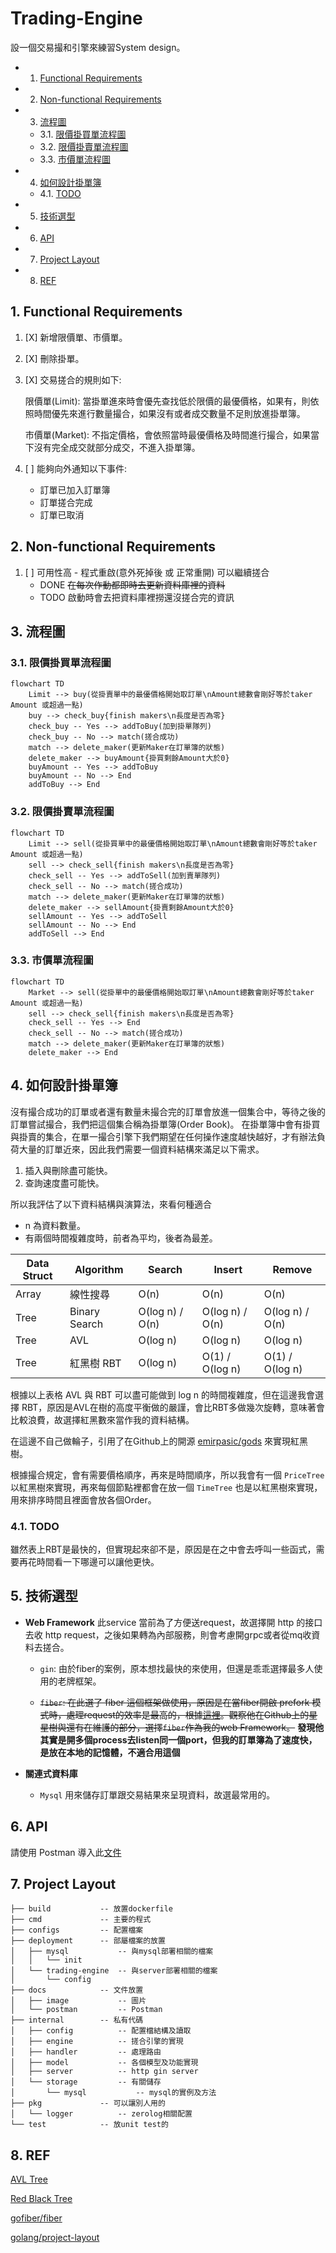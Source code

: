 # Trading-Engine
設一個交易撮和引擎來練習System design。


<!-- vscode-markdown-toc -->
* 1. [ Functional Requirements](#FunctionalRequirements)
* 2. [Non-functional Requirements](#Non-functionalRequirements)
* 3. [流程圖](#)
	* 3.1. [限價掛買單流程圖](#-1)
	* 3.2. [限價掛賣單流程圖](#-1)
	* 3.3. [市價單流程圖](#-1)
* 4. [如何設計掛單簿](#-1)
	* 4.1. [TODO](#TODO)
* 5. [技術選型](#-1)
* 6. [API](#API)
* 7. [Project Layout](#ProjectLayout)
* 8. [REF](#REF)

<!-- vscode-markdown-toc-config
	numbering=true
	autoSave=true
	/vscode-markdown-toc-config -->
<!-- /vscode-markdown-toc -->




##  1. <a name='FunctionalRequirements'></a> Functional Requirements

1. [X] 新增限價單、市價單。
2. [X] 刪除掛單。
3. [X] 交易搓合的規則如下:
    
    限價單(Limit): 當掛單進來時會優先查找低於限價的最優價格，如果有，則依照時間優先來進行數量撮合，如果沒有或者成交數量不足則放進掛單簿。
    
    市價單(Market): 不指定價格，會依照當時最優價格及時間進行撮合，如果當下沒有完全成交就部分成交，不進入掛單簿。
4. [ ] 能夠向外通知以下事件:
    - 訂單已加入訂單簿
    - 訂單搓合完成
    - 訂單已取消

##  2. <a name='Non-functionalRequirements'></a>Non-functional Requirements

1. [ ] 可用性高 - 程式重啟(意外死掉後 或 正常重開) 可以繼續搓合
    - DONE ~~在每次作動都即時去更新資料庫裡的資料~~
    - TODO 啟動時會去把資料庫裡撈還沒搓合完的資訊


##  3. <a name=''></a>流程圖
###  3.1. <a name='-1'></a>限價掛買單流程圖
```mermaid
flowchart TD
    Limit --> buy(從掛賣單中的最優價格開始取訂單\nAmount總數會剛好等於taker Amount 或超過一點)
    buy --> check_buy{finish makers\n長度是否為零}
    check_buy -- Yes --> addToBuy(加到掛單隊列)
    check_buy -- No --> match(搓合成功)
    match --> delete_maker(更新Maker在訂單簿的狀態)
    delete_maker --> buyAmount{掛買剩餘Amount大於0}
    buyAmount -- Yes --> addToBuy
    buyAmount -- No --> End
    addToBuy --> End
```
###  3.2. <a name='-1'></a>限價掛賣單流程圖
```mermaid
flowchart TD
    Limit --> sell(從掛買單中的最優價格開始取訂單\nAmount總數會剛好等於taker Amount 或超過一點)
    sell --> check_sell{finish makers\n長度是否為零}
    check_sell -- Yes --> addToSell(加到賣單隊列)
    check_sell -- No --> match(搓合成功)
    match --> delete_maker(更新Maker在訂單簿的狀態)
    delete_maker --> sellAmount{掛賣剩餘Amount大於0}
    sellAmount -- Yes --> addToSell
    sellAmount -- No --> End
    addToSell --> End    
```

###  3.3. <a name='-1'></a>市價單流程圖

```mermaid
flowchart TD
    Market --> sell(從掛單中的最優價格開始取訂單\nAmount總數會剛好等於taker Amount 或超過一點)
    sell --> check_sell{finish makers\n長度是否為零}
    check_sell -- Yes --> End
    check_sell -- No --> match(搓合成功)
    match --> delete_maker(更新Maker在訂單簿的狀態)
    delete_maker --> End 
```


##  4. <a name='-1'></a>如何設計掛單簿

沒有撮合成功的訂單或者還有數量未撮合完的訂單會放進一個集合中，等待之後的訂單嘗試撮合，我們把這個集合稱為掛單簿(Order Book)。
在掛單簿中會有掛買與掛賣的集合，在單一撮合引擎下我們期望在任何操作速度越快越好，才有辦法負荷大量的訂單近來，因此我們需要一個資料結構來滿足以下需求。

1. 插入與刪除盡可能快。
2. 查詢速度盡可能快。

所以我評估了以下資料結構與演算法，來看何種適合
* n 為資料數量。
* 有兩個時間複雜度時，前者為平均，後者為最差。

| Data Struct | Algorithm | Search | Insert | Remove |
| - | - | - | - | - |
| Array | 線性搜尋 | O(n) | O(n) | O(n) |
| Tree | Binary Search | O(log n) / O(n) | O(log n) / O(n) | O(log n) / O(n) |
| Tree | AVL | O(log n) | O(log n) | O(log n) | 
| Tree | 紅黑樹 RBT | O(log n) | O(1) / O(log n) | O(1) / O(log n) | 

根據以上表格 AVL 與 RBT 可以盡可能做到 log n 的時間複雜度，但在這邊我會選擇 RBT，原因是AVL在樹的高度平衡做的嚴謹，會比RBT多做幾次旋轉，意味著會比較浪費，故選擇紅黑數來當作我的資料結構。

在這邊不自己做輪子，引用了在Github上的開源 [emirpasic/gods](https://github.com/emirpasic/gods?tab=readme-ov-file#redblacktree) 來實現紅黑樹。

根據撮合規定，會有需要價格順序，再來是時間順序，所以我會有一個 `PriceTree` 以紅黑樹來實現，再來每個節點裡都會在放一個 `TimeTree` 也是以紅黑樹來實現，用來排序時間且裡面會放各個Order。


###  4.1. <a name='TODO'></a>TODO
雖然表上RBT是最快的，但實現起來卻不是，原因是在之中會去呼叫一些函式，需要再花時間看一下哪邊可以讓他更快。

##  5. <a name='-1'></a>技術選型

- **Web Framework** 
    此service 當前為了方便送request，故選擇開 http 的接口去收 http request，之後如果轉為內部服務，則會考慮開grpc或者從mq收資料去搓合。

    - `gin`: 由於fiber的案例，原本想找最快的來使用，但還是乖乖選擇最多人使用的老牌框架。

    - ~~`fiber`: 在此選了 fiber 這個框架做使用，原因是在當fiber開啟 prefork 模式時，處理request的效率是最高的，根據[這裡](https://www.techempower.com/benchmarks/#section=data-r22&hw=ph&test=composite&l=zijocf-cn3)。觀察他在Github上的星星樹與還有在維護的部分，選擇`fiber`作為我的web Framework。~~ **發現他其實是開多個process去listen同一個port，但我的訂單簿為了速度快，是放在本地的記憶體，不適合用這個**
- **關連式資料庫**
    - `Mysql` 用來儲存訂單跟交易結果來呈現資料，故選最常用的。

##  6. <a name='API'></a>API

請使用 Postman 導入此[文件](./docs/postman/Trading-Engine.postman_collection.json)


##  7. <a name='ProjectLayout'></a>Project Layout
```
├── build           -- 放置dockerfile
├── cmd             -- 主要的程式
├── configs         -- 配置檔案
├── deployment      -- 部屬檔案的放置
│   ├── mysql           -- 與mysql部署相關的檔案
│   │   └── init            
│   └── trading-engine  -- 與server部署相關的檔案
│       └── config
├── docs            -- 文件放置
│   ├── image           -- 圖片
│   └── postman         -- Postman 
├── internal        -- 私有代碼
│   ├── config          -- 配置檔結構及讀取
│   ├── engine          -- 搓合引擎的實現
│   ├── handler         -- 處理路由
│   ├── model           -- 各個模型及功能實現
│   ├── server          -- http gin server
│   └── storage         -- 有關儲存
│       └── mysql           -- mysql的實例及方法
├── pkg             -- 可以讓別人用的
│   └── logger          -- zerolog相關配置
└── test            -- 放unit test的
```
##  8. <a name='REF'></a>REF

[AVL Tree](https://zh.wikipedia.org/zh-tw/AVL%E6%A0%91)

[Red Black Tree](https://zh.wikipedia.org/zh-tw/%E7%BA%A2%E9%BB%91%E6%A0%91)

[gofiber/fiber](https://github.com/gofiber/fiber)

[golang/project-layout](https://github.com/golang-standards/project-layout)